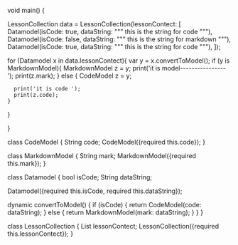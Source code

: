 void main() {
  
  LessonCollection data = LessonCollection(lessonContect: [
    Datamodel(isCode: true, dataString: """
    this is the string for code 
    """),
      Datamodel(isCode: false, dataString: """
    this is the string for markdown 
    """),
      Datamodel(isCode: true, dataString: """
    this is the string for code 
    """),
  ]);
  
  for (Datamodel x in data.lessonContect){
   var y =  x.convertToModel();
    if (y is MarkdownModel){
      MarkdownModel z = y;
      print('it is model----------------');
      print(z.mark);
    } else {
            CodeModel z = y;

      print('it is code ');
      print(z.code);
    }
  }
    
  
}


class CodeModel {
  String code;
  CodeModel({required this.code});
}

class MarkdownModel {
  String mark;
  MarkdownModel({required this.mark});
}

class Datamodel {
  bool isCode;
  String dataString;

  Datamodel({required this.isCode, required this.dataString});

  dynamic convertToModel() {
    if (isCode) {
      return CodeModel(code: dataString);
    } else {
      return MarkdownModel(mark: dataString);
    }
  }
}

class LessonCollection {
  List<Datamodel> lessonContect;
  LessonCollection({required this.lessonContect});
}
